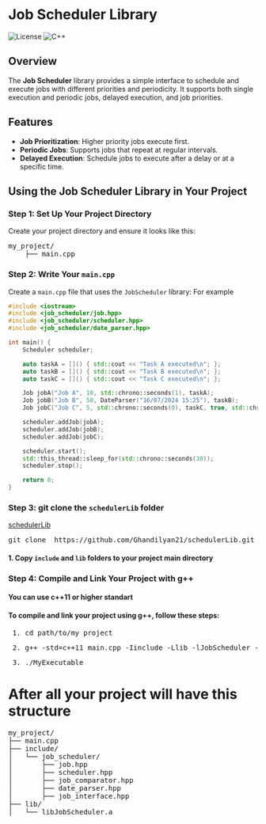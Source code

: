 # Job Scheduler Library

![License](https://img.shields.io/badge/license-MIT-blue.svg)
![C++](https://img.shields.io/badge/C%2B%2B-17-blue.svg)

## Overview

The **Job Scheduler** library provides a simple interface to schedule and execute jobs with different priorities and periodicity. It supports both single execution and periodic jobs, delayed execution, and job priorities.

## Features

- **Job Prioritization**: Higher priority jobs execute first.
- **Periodic Jobs**: Supports jobs that repeat at regular intervals.
- **Delayed Execution**: Schedule jobs to execute after a delay or at a specific time.

## Using the Job Scheduler Library in Your Project

### Step 1: Set Up Your Project Directory

Create your project directory and ensure it looks like this:

<pre>
my_project/
    ├── main.cpp
</pre>

### Step 2: Write Your `main.cpp`

Create a `main.cpp` file that uses the `JobScheduler` library:
For example

```cpp
#include <iostream>
#include <job_scheduler/job.hpp>
#include <job_scheduler/scheduler.hpp>
#include <job_scheduler/date_parser.hpp>

int main() {
    Scheduler scheduler;

    auto taskA = []() { std::cout << "Task A executed\n"; };
    auto taskB = []() { std::cout << "Task B executed\n"; };
    auto taskC = []() { std::cout << "Task C executed\n"; };

    Job jobA("Job A", 10, std::chrono::seconds(1), taskA);
    Job jobB("Job B", 50, DateParser("16/07/2024 15:25"), taskB);
    Job jobC("Job C", 5, std::chrono::seconds(0), taskC, true, std::chrono::seconds(5));

    scheduler.addJob(jobA);
    scheduler.addJob(jobB);
    scheduler.addJob(jobC);

    scheduler.start();
    std::this_thread::sleep_for(std::chrono::seconds(30));
    scheduler.stop();

    return 0;
}
```

### Step 3: git clone the `schedulerLib` folder 
[schedulerLib](https://github.com/Ghandilyan21/schedulerLib.git) 
<pre>git clone  https://github.com/Ghandilyan21/schedulerLib.git</pre>
#### 1. Copy `include` and `lib` folders to your project main directory

### Step 4: Compile and Link Your Project with g++

#### You can use c++11 or higher standart
#### To compile and link your project using g++, follow these steps:

<pre> 1. cd path/to/my_project</pre>
<pre> 2. g++ -std=c++11 main.cpp -Iinclude -Llib -lJobScheduler -o MyExecutable -lpthread </pre>
<pre> 3. ./MyExecutable </pre>



# After all your project will have this structure

<pre>
my_project/
├── main.cpp
├── include/
│   └── job_scheduler/
│       ├── job.hpp
│       ├── scheduler.hpp
│       ├── job_comparator.hpp
│       ├── date_parser.hpp
│       ├── job_interface.hpp
├── lib/
│   └── libJobScheduler.a 
</pre>
